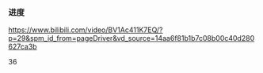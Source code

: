 ### 进度

https://www.bilibili.com/video/BV1Ac411K7EQ/?p=29&spm_id_from=pageDriver&vd_source=14aa6f81b1b7c08b00c40d280627ca3b

36